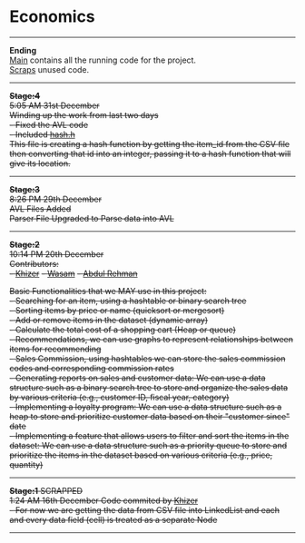 # Economics
---
**Ending**  
[Main](https://github.com/khizer-kt/Economics/tree/main/work) contains all the running code for the project.  
[Scraps](https://github.com/khizer-kt/Economics/tree/main/scrap) unused code.  


---

~~**Stage:4**~~  
~~5:05 AM 31st December~~  
~~Winding up the work from last two days~~  
~~- Fixed the AVL code~~  
~~- Included [hash.h](https://github.com/khizer-kt/Economics/blob/main/hash.h)~~  
~~This file is creating a hash function by getting the item_id from the CSV file then converting that id into an integer, passing it to a hash function that will give its location.~~  

---  
~~**Stage:3**~~  
~~8:26 PM 29th December~~  
~~AVL Files Added~~  
~~Parser File Upgraded to Parse data into AVL~~  

---
~~**Stage:2**~~  
~~10:14 PM 20th December~~  
~~Contributors:~~  
~~- [Khizer](https://github.com/khizer-kt)~~
~~- [Wasam](https://github.com/wasam-khan)~~
~~- [Abdul Rehman](https://github.com/ara8256)~~
  
~~Basic Functionalities that we MAY use in this project:~~  
~~- Searching for an item, using a hashtable or binary search tree~~  
~~- Sorting items by price or name (quicksort or mergesort)~~  
~~- Add or remove items in the dataset (dynamic array)~~  
~~- Calculate the total cost of a shopping cart (Heap or queue)~~  
~~- Recommendations, we can use graphs to represent relationships between items for recommending~~  
~~- Sales Commission, using hashtables we can store the sales commission codes and corresponding commission rates~~  
~~- Generating reports on sales and customer data: We can use a data structure such as a binary search tree to store and organize the sales data by various criteria (e.g., customer ID, fiscal year, category)~~  
~~- Implementing a loyalty program: We can use a data structure such as a heap to store and prioritize customer data based on their "customer since" date~~  
~~- Implementing a feature that allows users to filter and sort the items in the dataset: We can use a data structure such as a priority queue to store and prioritize the items in the dataset based on various criteria (e.g., price, quantity)~~  


---

~~**Stage:1** SCRAPPED~~   
~~1:24 AM 16th December Code commited by [Khizer](https://github.com/khizer-kt)~~  
~~- For now we are getting the data from CSV file into LinkedList and each and every data field (cell) is treated as a separate Node~~   
  
---
